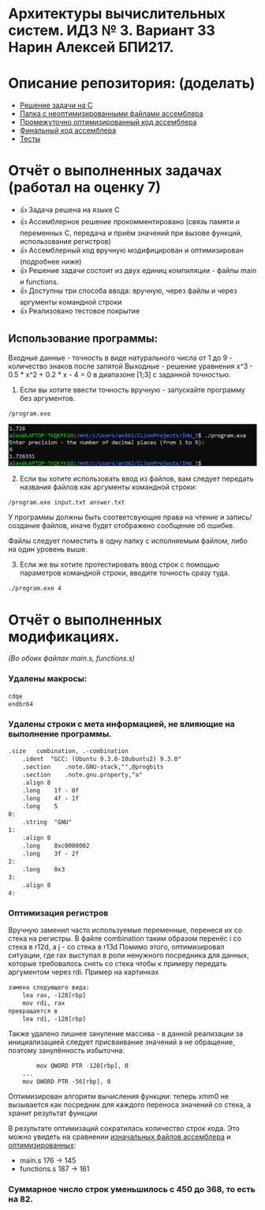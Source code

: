 # Архитектуры вычислительных систем. ИДЗ № 3. Вариант 33 <br/> Нарин Алексей БПИ217.

# Описание репозитория: (доделать)
* [Решение задачи на C](https://github.com/alexnurin/ACS_IHW_2/tree/master/C_Files)
* [Папка с неоптимизированными файлами ассемблера](https://github.com/alexnurin/ACS_IHW_2/tree/master/ASM%20not%20optimized)
* [Промежуточно оптимизированный код ассемблера](https://github.com/alexnurin/ACS_IHW_2/tree/master/ASM_for_5)
* [Финальный код ассемблера](https://github.com/alexnurin/ACS_IHW_2/tree/master/ASM_for_7)
* [Тесты](https://github.com/alexnurin/ACS_IHW_2/tree/master/ASM_for_7)

# Отчёт о выполненных задачах (работал на оценку 7)
* 👍 Задача решена на языке C
* 👍 Ассемблерное решение прокомментировано (связь памяти и переменных С, передача и приём значений при вызове функций, использование регистров)
* 👍 Ассемблерный код вручную модифицирован и оптимизирован (подробнее ниже)
* 👍 Решение задачи состоит из двух единиц компиляции - файлы main и functions.
* 👍 Доступны три способа ввода: вручную, через файлы и через аргументы командной строки
* 👍 Реализовано тестовое покрытие

## Использование программы:
Входные данные - точность в виде натурального числа от 1 до 9 - количество знаков после запятой
Выходные - решение уравнения x^3 - 0.5 * x^2 + 0.2 * x - 4 = 0 в диапазоне [1;3] с заданной точностью.

1. Если вы хотите ввести точность вручную - запускайте программу без аргументов. 
```
/program.exe
```
![img.png](img.png)


2. Если вы хотите использовать ввод из файлов, вам следует передать названия файлов как аргументы командной строки:
```
/program.exe input.txt answer.txt
```
  У программы должны быть соответсвующие права на чтение и запись/создание файлов, иначе будет отображено сообщение об ошибке.

  Файлы следует поместить в одну папку с исполняемым файлом, либо на один уровень выше.

3. Если же вы хотите протестировать ввод строк с помощью параметров командной строки, вводите точность сразу туда.
```
./program.exe 4
```


# Отчёт о выполненных модификациях.

*(Во обоих файлах main.s, functions.s)*

### Удалены макросы:
``` assembly
cdqe
endbr64
```

### Удалены строки с мета информацией, не влияющие на выполнение программы.
``` assembly
.size	combination, .-combination
	.ident	"GCC: (Ubuntu 9.3.0-10ubuntu2) 9.3.0"
	.section	.note.GNU-stack,"",@progbits
	.section	.note.gnu.property,"a"
	.align 8
	.long	 1f - 0f
	.long	 4f - 1f
	.long	 5
0:
	.string	 "GNU"
1:
	.align 8
	.long	 0xc0000002
	.long	 3f - 2f
2:
	.long	 0x3
3:
	.align 8
4:

```
### Оптимизация регистров
Вручную заменил часто используемые переменные, перенеся их со стека на регистры.
В файле combination таким образом перенёс i со стека в r12d, а j - со стека в r13d
Помимо этого, оптимизировал ситуации, где rax выступал в роли ненужного посредника для данных, которые требовалось снять со стека чтобы к примеру передать аргументом через rdi. Пример на картинках
``` assembly
замена следующего вида:
	lea	rax, -128[rbp]
	mov	rdi, rax
превращается в
	lea	rdi, -128[rbp]
```
Также удалено лишнее зануление массива - в данной реализации за инициализацией следует присваивание значений а не обращение, поэтому занулённость избыточна.
``` assembly    
        mov	QWORD PTR -120[rbp], 0
	...
	mov	QWORD PTR -56[rbp], 0
```

Оптимизирован алгоритм вычисления функции: теперь xmm0 не вызывается как посредник для каждого переноса значений со стека,
а хранит результат функции

В результате оптимизаций сократилась количество строк кода. Это можно увидеть на сравнении [изначальных файлов ассемблера](https://github.com/alexnurin/ACS_IHW_2/tree/master/ASM%20not%20optimized) и [оптимизированных](https://github.com/alexnurin/ACS_IHW_2/tree/master/ASM_for_7):
* main.s
  176 -> 145
* functions.s
  187 -> 161
### Суммарное число строк уменьшилось с 450 до 368, то есть на 82.




